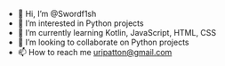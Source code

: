 - 👋 Hi, I’m @Swordf1sh
- 👀 I’m interested in Python projects
- 🌱 I’m currently learning Kotlin, JavaScript, HTML, CSS
- 💞️ I’m looking to collaborate on Python projects
- 📫 How to reach me uripatton@gmail.com

<!---
Swordf1sh/Swordf1sh is a ✨ special ✨ repository because its `README.md` (this file) appears on your GitHub profile.
You can click the Preview link to take a look at your changes.
--->
